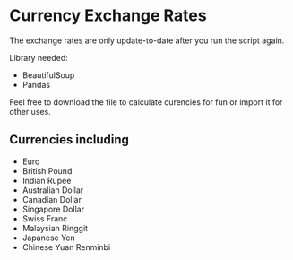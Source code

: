 # Currency Exchange Rates
The exchange rates are only update-to-date after you run the script again.


Library needed:
- BeautifulSoup
- Pandas

Feel free to download the file to calculate curencies for fun or import it for other uses.

## Currencies including

- Euro
- British Pound
- Indian Rupee 
- Australian Dollar
- Canadian Dollar
- Singapore Dollar 
- Swiss Franc 
- Malaysian Ringgit 
- Japanese Yen
- Chinese Yuan Renminbi
